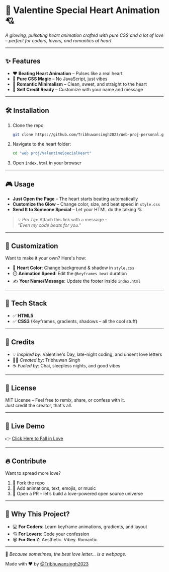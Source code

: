 # 💖 Valentine Special Heart Animation 💘  
*A glowing, pulsating heart animation crafted with pure CSS and a lot of love – perfect for coders, lovers, and romantics at heart.*  

---

## ✨ Features  
- ❤️ **Beating Heart Animation** – Pulses like a real heart  
- 🎨 **Pure CSS Magic** – No JavaScript, just vibes  
- 💌 **Romantic Minimalism** – Clean, sweet, and straight to the heart  
- 🙌 **Self Credit Ready** – Customize with your name and message  

---

## 🛠️ Installation  

1. Clone the repo:  
   ```bash
   git clone https://github.com/Tribhuwansingh2023/Web-proj-personal.git
   ```

2. Navigate to the heart folder:  
   ```bash
   cd "web proj/ValentineSpecialHeart"
   ```

3. Open `index.html` in your browser  

---

## 🎮 Usage  

- **Just Open the Page** – The heart starts beating automatically  
- **Customize the Glow** – Change color, size, and beat speed in `style.css`  
- **Send It to Someone Special** – Let your HTML do the talking 💘  

> 💡 _Pro Tip_: Attach this link with a message –  
> _"Even my code beats for you."_

---

## 🔧 Customization  

Want to make it your own? Here's how:  
- 🎨 **Heart Color**: Change background & shadow in `style.css`  
- ⏱️ **Animation Speed**: Edit the `@keyframes beat` duration  
- ✍️ **Your Name/Message**: Update the footer inside `index.html`  

---

## 🌈 Tech Stack  

- ✅ **HTML5**  
- ✅ **CSS3** (Keyframes, gradients, shadows – all the cool stuff)  

---

## 🤝 Credits  

- 💡 *Inspired by*: Valentine's Day, late-night coding, and unsent love letters  
- 👨‍💻 *Created by*: Tribhuwan Singh  
- ☕ *Fueled by*: Chai, sleepless nights, and good vibes  

---

## 📄 License  

MIT License – Feel free to remix, share, or confess with it.  
Just credit the creator, that's all.  

---

## 🚀 Live Demo  

👉 [Click Here to Fall in Love](https://tribhuwansingh2023.github.io/Web-proj-personal/web%20proj/ValentineSpecialHeart/)  

---

## 🔥 Contribute  

Want to spread more love?  
1. 🌟 Fork the repo  
2. 💫 Add animations, text, emojis, or music  
3. 🔁 Open a PR – let’s build a love-powered open source universe  

---

## 💬 Why This Project?  

- 💻 **For Coders**: Learn keyframe animations, gradients, and layout  
- 💘 **For Lovers**: Code your confession  
- 😎 **For Gen Z**: Aesthetic. Vibey. Romantic.  

---

🦄 _Because sometimes, the best love letter... is a webpage._  

Made with ❤️ by [@Tribhuwansingh2023](https://github.com/Tribhuwansingh2023)
